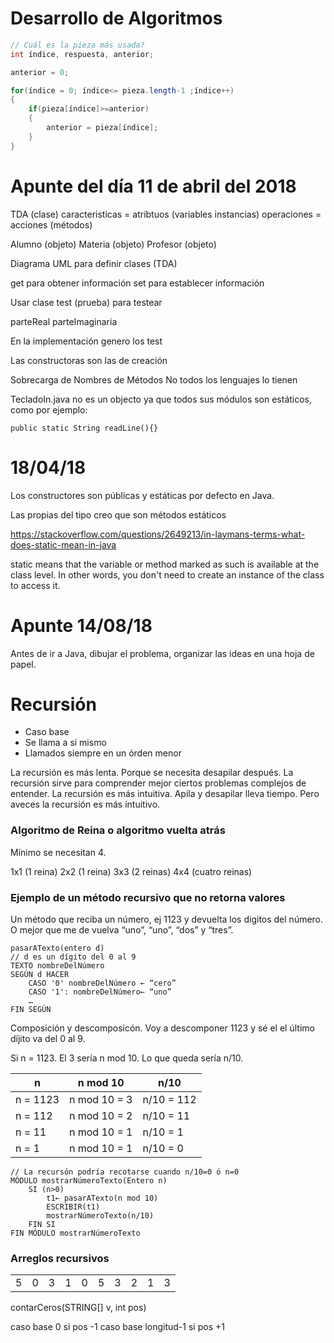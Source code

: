 # Desarrollo de Algoritmos
```java
// Cuál es la pieza más usada?
int índice, respuesta, anterior;

anterior = 0;

for(índice = 0; índice<= pieza.length-1 ;índice++)
{
	if(pieza[índice]>=anterior)
	{
		anterior = pieza[índice];
	}
}
```

# Apunte del día 11 de abril del 2018
﻿TDA (clase)
caracteristicas = atribtuos (variables instancias)
operaciones = acciones (métodos)

Alumno (objeto)
Materia (objeto)
Profesor (objeto)

Diagrama UML para definir clases (TDA)

get para obtener información
set para establecer información

Usar clase test (prueba) para testear

parteReal
parteImaginaria

En la implementación genero los test

Las constructoras son las de creación

Sobrecarga de Nombres de Métodos No todos los lenguajes lo tienen

TecladoIn.java no es un objecto ya que todos sus módulos son estáticos,
como por ejemplo:

```
public static String readLine(){}
```

# 18/04/18
Los constructores son públicas y estáticas por defecto en Java.

Las propias del tipo creo que son métodos estáticos

https://stackoverflow.com/questions/2649213/in-laymans-terms-what-does-static-mean-in-java

static means that the variable or method marked as such is available at the class level. In other words, you don't need to create an instance of the class to access it.

# Apunte 14/08/18
Antes de ir a Java, dibujar el problema, organizar las ideas en una hoja de papel.

# Recursión
- Caso base
- Se llama a si mismo
- Llamados siempre en un órden menor

La recursión es más lenta. Porque se necesita desapilar después. La recursión sirve para comprender mejor ciertos problemas complejos de entender. La recursión es más intuitiva. Apila
y desapilar lleva tiempo. Pero aveces la recursión es más intuitivo.

### Algoritmo de Reina o algoritmo vuelta atrás
Mínimo se necesitan 4.

1x1 (1 reina)
2x2 (1 reina)
3x3 (2 reinas)
4x4 (cuatro reinas)

### Ejemplo de un método recursivo que no retorna valores

Un método que reciba un número, ej 1123 y devuelta los digitos del número. O mejor que me de vuelva “uno”, “uno”, “dos” y “tres”.

```
pasarATexto(entero d)
// d es un dígito del 0 al 9
TEXTO nombreDelNúmero
SEGÚN d HACER
	CASO '0' nombreDelNúmero ← “cero”
	CASO '1': nombreDelNúmero← “uno”
	…
FIN SEGÚN
```

Composición y descomposicón. Voy a descomponer 1123  y sé el el último díjito va del 0 al 9.

Si n = 1123. El 3 sería n mod 10. Lo que queda sería n/10.

| n | n mod 10 | n/10 |
| - | -------- | ---- |
| n = 1123 | n mod 10 = 3 | n/10 = 112 |
| n = 112 | n mod 10 = 2 | n/10 = 11 |
| n = 11 | n mod 10 = 1 | n/10 = 1 |
| n = 1 | n mod 10 = 1 | n/10 = 0 |

```
// La recursón podría recotarse cuando n/10=0 ó n=0
MÓDULO mostrarNúmeroTexto(Entero n)
	SI (n>0)
		t1← pasarATexto(n mod 10)
		ESCRIBIR(t1)
		mostrarNúmeroTexto(n/10)
	FIN SI
FIN MÓDULO mostrarNúmeroTexto
```

### Arreglos recursivos

|   |   |   |   |   |   |   |   |   |   |
| - | - | - | - | - | - | - | - | - | - |
| 5 | 0 | 3 | 1 | 0 | 5 | 3 | 2 | 1 | 3 |

contarCeros(STRING[] v, int pos)

caso base 0 si pos -1
caso base longitud-1 si pos +1

